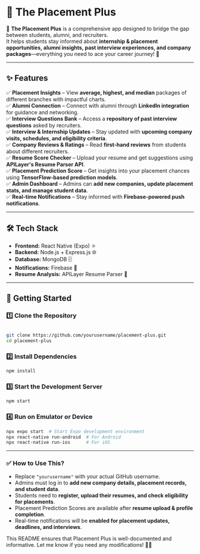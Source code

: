 # 🌟 The Placement Plus  

📱 **The Placement Plus** is a comprehensive app designed to bridge the gap between students, alumni, and recruiters.  
It helps students stay informed about **internship & placement opportunities, alumni insights, past interview experiences, and company packages**—everything you need to ace your career journey! 🚀  

---

## ✨ Features  

✅ **Placement Insights** – View **average, highest, and median** packages of different branches with impactful charts.  
✅ **Alumni Connection** – Connect with alumni through **LinkedIn integration** for guidance and networking.  
✅ **Interview Questions Bank** – Access a **repository of past interview questions** asked by recruiters.  
✅ **Interview & Internship Updates** – Stay updated with **upcoming company visits, schedules, and eligibility criteria**.  
✅ **Company Reviews & Ratings** – Read **first-hand reviews** from students about different recruiters.  
✅ **Resume Score Checker** – Upload your resume and get suggestions using **APILayer's Resume Parser API**.  
✅ **Placement Prediction Score** – Get insights into your placement chances using **TensorFlow-based prediction models**.  
✅ **Admin Dashboard** – Admins can **add new companies, update placement stats, and manage student data**.  
✅ **Real-time Notifications** – Stay informed with **Firebase-powered push notifications**.  

---

## 🛠️ Tech Stack  

- **Frontend:** React Native (Expo) ⚛️  
- **Backend:** Node.js + Express.js 🌐  
- **Database:** MongoDB 🗄️  
- **Notifications:** Firebase 🔔   
- **Resume Analysis:** APILayer Resume Parser 📄  

---

## 🚀 Getting Started  

### 1️⃣ Clone the Repository  
```bash

git clone https://github.com/yourusername/placement-plus.git
cd placement-plus
```

### 2️⃣ Install Dependencies  
```bash
npm install
```

### 3️⃣ Start the Development Server  
```bash
npm start
```

### 4️⃣ Run on Emulator or Device  
```bash
npx expo start  # Start Expo development environment  
npx react-native run-android  # For Android  
npx react-native run-ios      # For iOS
```

---

### ✅ **How to Use This?**  
- Replace `"yourusername"` with your actual GitHub username.  
- Admins must log in to **add new company details, placement records, and student data**.  
- Students need to **register, upload their resumes, and check eligibility for placements**.  
- Placement Prediction Scores are available after **resume upload & profile completion**.  
- Real-time notifications will be **enabled for placement updates, deadlines, and interviews**.  

This README ensures that Placement Plus is well-documented and informative. Let me know if you need any modifications! 🚀🔥

